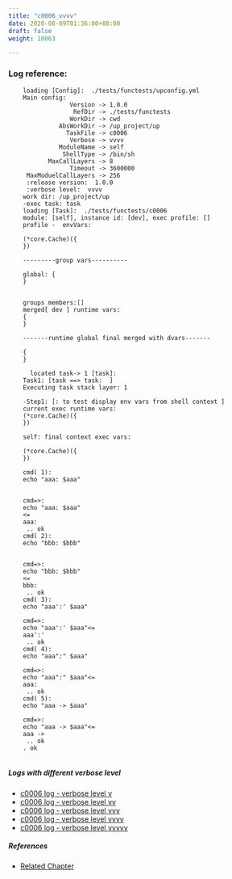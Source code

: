 ```yaml
---
title: "c0006_vvvv"
date: 2020-08-09T01:36:00+88:00
draft: false
weight: 10063

---
```


### Log reference: <no value>

```
    loading [Config]:  ./tests/functests/upconfig.yml
    Main config:
                 Version -> 1.0.0
                  RefDir -> ./tests/functests
                 WorkDir -> cwd
              AbsWorkDir -> /up_project/up
                TaskFile -> c0006
                 Verbose -> vvvv
              ModuleName -> self
               ShellType -> /bin/sh
           MaxCallLayers -> 8
                 Timeout -> 3600000
     MaxModuelCallLayers -> 256
     :release version:  1.0.0
     :verbose level:  vvvv
    work dir: /up_project/up
    -exec task: task
    loading [Task]:  ./tests/functests/c0006
    module: [self], instance id: [dev], exec profile: []
    profile -  envVars:
    
    (*core.Cache)({
    })
    
    ---------group vars----------
    
    global: {
    }
    
    
    groups members:[]
    merged[ dev ] runtime vars:
    {
    }
    
    -------runtime global final merged with dvars-------
    
    {
    }
    
      located task-> 1 [task]: 
    Task1: [task ==> task:  ]
    Executing task stack layer: 1
    
    -Step1: [: to test display env vars from shell context ]
    current exec runtime vars:
    (*core.Cache)({
    })
    
    self: final context exec vars:
    
    (*core.Cache)({
    })
    
    cmd( 1):
    echo "aaa: $aaa"
    
    
    cmd=>:
    echo "aaa: $aaa"
    <=
    aaa: 
     .. ok
    cmd( 2):
    echo "bbb: $bbb"
    
    
    cmd=>:
    echo "bbb: $bbb"
    <=
    bbb: 
     .. ok
    cmd( 3):
    echo "aaa':' $aaa"
    
    cmd=>:
    echo "aaa':' $aaa"<=
    aaa':' 
     .. ok
    cmd( 4):
    echo "aaa":" $aaa"
    
    cmd=>:
    echo "aaa":" $aaa"<=
    aaa: 
     .. ok
    cmd( 5):
    echo "aaa -> $aaa"
    
    cmd=>:
    echo "aaa -> $aaa"<=
    aaa -> 
     .. ok
    . ok
    
```

##### Logs with different verbose level
* [c0006 log - verbose level v](../../logs/c0006_v)
* [c0006 log - verbose level vv](../../logs/c0006_vv)
* [c0006 log - verbose level vvv](../../logs/c0006_vvv)
* [c0006 log - verbose level vvvv](../../logs/c0006_vvvv)
* [c0006 log - verbose level vvvvv](../../logs/c0006_vvvvv)

##### References
* [Related Chapter](../../quick-start/c0006)
